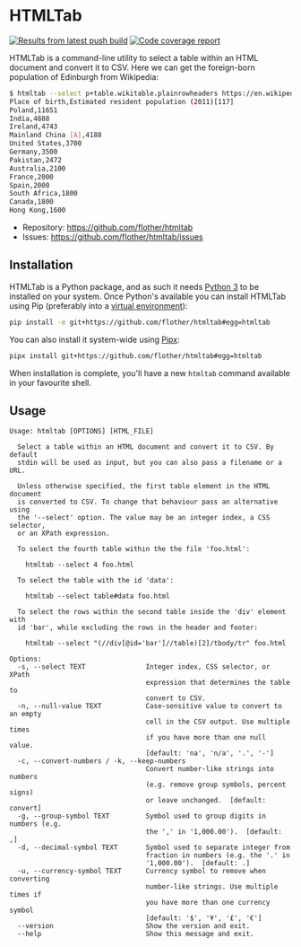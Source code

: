 # HTMLTab

[![Results from latest push build](https://travis-ci.org/flother/htmltab.svg)](https://travis-ci.org/flother/htmltab)
[![Code coverage report](https://codecov.io/gh/flother/htmltab/branch/master/graph/badge.svg)](https://codecov.io/gh/flother/htmltab)

HTMLTab is a command-line utility to select a table within an HTML document and convert it to CSV. Here we can get the foreign-born population of Edinburgh from Wikipedia:

```sh
$ htmltab --select p+table.wikitable.plainrowheaders https://en.wikipedia.org/wiki/Edinburgh
Place of birth,Estimated resident population (2011)[117]
Poland,11651
India,4888
Ireland,4743
Mainland China [A],4188
United States,3700
Germany,3500
Pakistan,2472
Australia,2100
France,2000
Spain,2000
South Africa,1800
Canada,1800
Hong Kong,1600
```

* Repository: <https://github.com/flother/htmltab>
* Issues: <https://github.com/flother/htmltab/issues>

## Installation

HTMLTab is a Python package, and as such it needs [Python 3] to be installed on your system. Once Python's available you can install HTMLTab using Pip (preferably into a [virtual environment]):

```sh
pip install -e git+https://github.com/flother/htmltab#egg=htmltab
```

You can also install it system-wide using [Pipx]:

```sh
pipx install git+https://github.com/flother/htmltab#egg=htmltab
```

When installation is complete, you'll have a new `htmltab` command available in your favourite shell.

## Usage

```text
Usage: htmltab [OPTIONS] [HTML_FILE]

  Select a table within an HTML document and convert it to CSV. By default
  stdin will be used as input, but you can also pass a filename or a URL.

  Unless otherwise specified, the first table element in the HTML document
  is converted to CSV. To change that behaviour pass an alternative using
  the '--select' option. The value may be an integer index, a CSS selector,
  or an XPath expression.

  To select the fourth table within the the file 'foo.html':

    htmltab --select 4 foo.html

  To select the table with the id 'data':

    htmltab --select table#data foo.html

  To select the rows within the second table inside the 'div' element with
  id 'bar', while excluding the rows in the header and footer:

    htmltab --select "(//div[@id='bar']//table)[2]/tbody/tr" foo.html

Options:
  -s, --select TEXT               Integer index, CSS selector, or XPath
                                  expression that determines the table to
                                  convert to CSV.
  -n, --null-value TEXT           Case-sensitive value to convert to an empty
                                  cell in the CSV output. Use multiple times
                                  if you have more than one null value.
                                  [default: 'na', 'n/a', '.', '-']
  -c, --convert-numbers / -k, --keep-numbers
                                  Convert number-like strings into numbers
                                  (e.g. remove group symbols, percent signs)
                                  or leave unchanged.  [default: convert]
  -g, --group-symbol TEXT         Symbol used to group digits in numbers (e.g.
                                  the ',' in '1,000.00').  [default: ,]
  -d, --decimal-symbol TEXT       Symbol used to separate integer from
                                  fraction in numbers (e.g. the '.' in
                                  '1,000.00').  [default: .]
  -u, --currency-symbol TEXT      Currency symbol to remove when converting
                                  number-like strings. Use multiple times if
                                  you have more than one currency symbol
                                  [default: '$', '¥', '£', '€']
  --version                       Show the version and exit.
  --help                          Show this message and exit.
```

[Python 3]: https://docs.python.org/3/
[virtual environment]: https://realpython.com/python-virtual-environments-a-primer/
[Pipx]: https://pipxproject.github.io/pipx/

